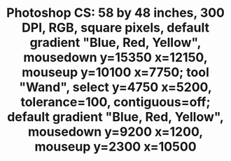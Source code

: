 ---
ee_id: '4136'
site: '1'
type: '2'
long_id: 2014-020 Photoshop Cs
url: 2014-020-photoshop-cs
title: 'Photoshop CS: 58 by 48 inches, 300 DPI, RGB, square pixels, default gradient
  "Blue, Red, Yellow", mousedown y=15350 x=12150, mouseup y=10100 x=7750; tool "Wand",
  select y=4750 x=5200, tolerance=100, contiguous=off; default gradient "Blue, Red,
  Yellow", mousedown y=9200 x=1200, mouseup y=2300 x=10500 '
year: '2014'
medium: Chromogenic print
commission:
dims: 58x48in
pitch:
ps:
live_url:
related:
youtube:
imgs: photoshop-cs-2014-020-full-database-FA.jpg
subheading:
display_year: '2014'
download:
add_credit:
add_credits:
related_code:
layout: things-i-made
---